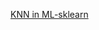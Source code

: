 [KNN in ML-sklearn](https://github.com/ZsyRock/ML-for-Diabetes-Prediction/tree/main/KNN%20in%20ML-sklearn)
